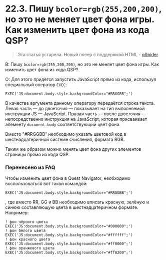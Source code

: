 # 22.3. Пишу `bcolor=rgb(255,200,200)`, но это не меняет цвет фона игры. Как изменить цвет фона из кода QSP?
<!-- [:faq_22_03] -->

> Эта статья устарела. Новый плеер с поддержкой HTML - [qSpider](https://aleksversus.github.io/howdo_faq/articles/qspider_0004.html)

В: Пишу `bcolor=rgb(255,200,200)`, но это не меняет цвет фона игры. Как изменить цвет фона из кода QSP?

О:
Для этого придётся запустить JavaScript прямо из кода, используя специальный оператор `EXEC`:

```qsp
EXEC('JS:document.body.style.backgroundColor="#RRGGBB";')
```

В качестве аргумента данному оператору передаётся строка текста. Левая часть — до двоеточия — показывает на тип выполняемой инструкции JS — JavaScript. Правая часть — после двоеточия — непосредственно инструкция на JavaScript, которая присваивает элементу `document.body` соответствующий цвет фона.

Вместо "#RRGGBB" необходимо указать цветовой код в шестнадцатеричной системе счисления, формата RGB.

Таким же образом можно менять цвет фона других элементов страницы прямо из кода QSP.

### Перенесено из FAQ

Чтобы изменить цвет фона в Quest Navigator, необходимо воспользоваться вот такой командой:
```qsp
EXEC('JS:document.body.style.backgroundColor="#RRGGBB";')
```
, где вместо RR, GG и BB необходимо вписать красную, зелёную и синюю составляющую цвета в шестнадцатеричном формате. Например:
```qsp
! фон чёрного цвета
EXEC('JS:document.body.style.backgroundColor="#000000";')
! фон белого цвета
EXEC('JS:document.body.style.backgroundColor="#ffffff";')
! фон красного цвета
EXEC('JS:document.body.style.backgroundColor="#ff0000";')
! фон оранжевого цвета
EXEC('JS:document.body.style.backgroundColor="#ff8200";')
```

